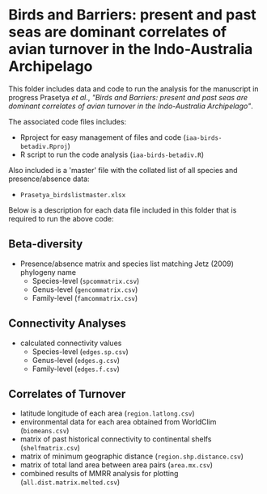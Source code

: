 # Birds and Barriers: present and past seas are dominant correlates of avian turnover in the Indo-Australia Archipelago
This folder includes data and code to run the analysis for the manuscript in progress Prasetya _et al_., _"Birds and Barriers: present and past seas are dominant correlates of avian turnover in the Indo-Australia Archipelago"_.

The associated code files includes:
- Rproject for easy management of files and code (`iaa-birds-betadiv.Rproj`)
- R script to run the code analysis (`iaa-birds-betadiv.R`)

Also included is a 'master' file with the collated list of all species and presence/absence data:
- `Prasetya_birdslistmaster.xlsx`

Below is a description for each data file included in this folder that is required to run the above code:

## Beta-diversity 
- Presence/absence matrix and species list matching Jetz (2009) phylogeny name
  - Species-level (`spcommatrix.csv`)
  - Genus-level (`gencommatrix.csv`)
  - Family-level (`famcommatrix.csv`)

## Connectivity Analyses
- calculated connectivity values 
  - Species-level (`edges.sp.csv`)
  - Genus-level (`edges.g.csv`)
  - Family-level (`edges.f.csv`) 

## Correlates of Turnover
- latitude longitude of each area (`region.latlong.csv`)
- environmental data for each area obtained from WorldClim (`biomeans.csv`)
- matrix of past historical connectivity to continental shelfs (`shelfmatrix.csv`)
- matrix of minimum geographic distance (`region.shp.distance.csv`)
- matrix of total land area between area pairs (`area.mx.csv`)
- combined results of MMRR analysis for plotting (`all.dist.matrix.melted.csv`)